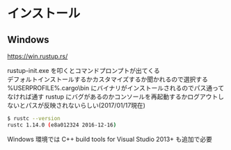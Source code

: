 # インストール

## Windows

https://win.rustup.rs/

rustup-init.exe を叩くとコマンドプロンプトが出てくる  
デフォルトインストールするかカスタマイズするか聞かれるので選択する  
%USERPROFILE%\.cargo\bin にバイナリがインストールされるのでパス通ってなければ通す
rustup にバグがあるのかコンソールを再起動するかログアウトしないとパスが反映されないらしい(2017/01/17現在)

``` bash
$ rustc --version
rustc 1.14.0 (e8a012324 2016-12-16)
```

Windows 環境では C++ build tools for Visual Studio 2013+ も追加で必要